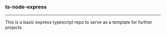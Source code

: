 ### ts-node-express

---
This is a basic express typescript repo to serve as a template for further projects

